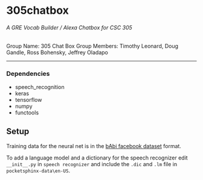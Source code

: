 # 305chatbox
###### A GRE Vocab Builder / Alexa Chatbox for CSC 305

Group Name: 305 Chat Box
Group Members: Timothy Leonard, Doug Gandle, Ross Bohensky, Jeffrey Oladapo


---


### Dependencies

* speech_recognition
* keras
* tensorflow
* numpy
* functools


## Setup

Training data for the neural net is in the [bAbi facebook dataset](https://research.fb.com/downloads/babi/) format.

To add a language model and a dictionary for the speech recognizer edit `__init__.py` in `speech recognizer` and include the `.dic` and `.lm` file in `pocketsphinx-data\en-US`.
